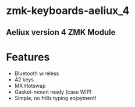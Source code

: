 # zmk-keyboards-aeliux_4
## Aeliux version 4 ZMK Module

# Features
* Bluetooth wireless
* 42 keys
* MX Hotswap
* Gasket-mount ready (case WIP)
* Simple, no frills typing enjoyment!
